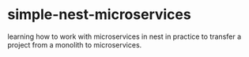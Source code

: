 # simple-nest-microservices
learning how to work with microservices in nest in practice to transfer a project from a monolith to microservices.
